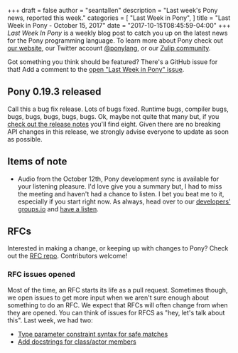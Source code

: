 +++
draft = false
author = "seantallen"
description = "Last week's Pony news, reported this week."
categories = [
    "Last Week in Pony",
]
title = "Last Week in Pony - October 15, 2017"
date = "2017-10-15T08:45:59-04:00"
+++
_Last Week In Pony_ is a weekly blog post to catch you up on the latest news for the Pony programming language. To learn more about Pony check out [our website](https://ponylang.io), our Twitter account [@ponylang](https://twitter.com/ponylang), or our [Zulip community](https://ponylang.zulipchat.com).

Got something you think should be featured? There's a GitHub issue for that! Add a comment to the [open "Last Week in Pony" issue](https://github.com/ponylang/ponylang.github.io/issues?q=is%3Aissue+is%3Aopen+label%3Alast-week-in-pony).
<!--more-->

## Pony 0.19.3 released

Call this a bug fix release. Lots of bugs fixed. Runtime bugs, compiler bugs, bugs, bugs, bugs, bugs, bugs. Ok, maybe not quite that many but, if you [check out the release notes](https://www.ponylang.io/blog/2017/10/0.19.3-released/) you'll find eight. Given there are no breaking API changes in this release, we strongly advise everyone to update as soon as possible.

## Items of note

- Audio from the October 12th, Pony development sync is available for your listening pleasure. I'd love give you a summary but, I had to miss the meeting and haven't had a chance to listen. I bet you beat me to it, especially if you start right now. As always, head over to our [developers' groups.io](https://pony.groups.io/g/dev) and [have a listen](https://sync-recordings.ponylang.io/r/2017_10_11.m4a).

## RFCs

Interested in making a change, or keeping up with changes to Pony? Check out the [RFC repo](https://github.com/ponylang/rfcs). Contributors welcome!

### RFC issues opened
  
Most of the time, an RFC starts its life as a pull request. Sometimes though, we open issues to get more input when we aren't sure enough about something to do an RFC. We expect that RFCs will often change from when they are opened. You can think of issues for RFCS as "hey, let's talk about this". Last week, we had two:

- [Type parameter constraint syntax for safe matches](https://github.com/ponylang/rfcs/issues/105)
- [Add docstrings for class/actor members](https://github.com/ponylang/rfcs/issues/106)


